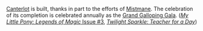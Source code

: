 [Canterlot](https://mlp.fandom.com/wiki/Canterlot "Canterlot") is built, thanks in part to the efforts of [Mistmane](https://mlp.fandom.com/wiki/Mistmane "Mistmane"). The celebration of its completion is celebrated annually as the [Grand Galloping Gala](https://mlp.fandom.com/wiki/Grand_Galloping_Gala "Grand Galloping Gala"). ([_My Little Pony: Legends of Magic_ Issue #3](https://mlp.fandom.com/wiki/My_Little_Pony:_Legends_of_Magic#Issue_#3 "My Little Pony: Legends of Magic"), _[Twilight Sparkle: Teacher for a Day](https://mlp.fandom.com/wiki/Software#Twilight_Sparkle:_Teacher_for_a_Day "Software")_)
